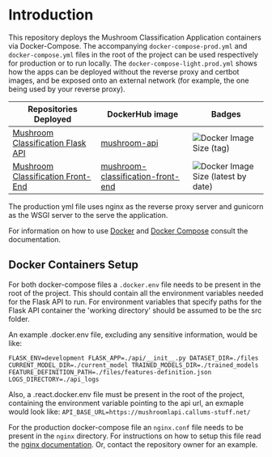 # Introduction
This repository deploys the Mushroom Classification Application containers via Docker-Compose. The accompanying `docker-compose-prod.yml` and `docker-compose.yml` files in the root of the project can be used respectively for production or to run locally. The `docker-compose-light.prod.yml` shows how the apps can be deployed without the reverse proxy and certbot images, and be exposed onto an external network (for example, the one being used by your reverse proxy).

| Repositories Deployed                                        | DockerHub image                                              | Badges                                                       |
| ------------------------------------------------------------ | ------------------------------------------------------------ | ------------------------------------------------------------ |
| [Mushroom Classification Flask API](https://github.com/CallumHoughton18/Mushroom-Classification) | [mushroom-api](https://hub.docker.com/repository/docker/callumhoughton22/mushroom-api) | ![Docker Image Size (tag)](https://img.shields.io/docker/image-size/callumhoughton22/mushroom-api/latest) |
| [Mushroom Classification Front-End](https://github.com/CallumHoughton18/Mushroom-Classification-Front-End) | [mushroom-classification-front-end](https://hub.docker.com/repository/docker/callumhoughton22/mushroom-classification-front-end) | ![Docker Image Size (latest by date)](https://img.shields.io/docker/image-size/callumhoughton22/mushroom-classification-front-end) |

The production yml file uses nginx as the reverse proxy server and gunicorn as the WSGI server to the serve the application.

For information on how to use [Docker](https://docs.docker.com/) and [Docker Compose](https://docs.docker.com/compose/) consult the documentation.

## Docker Containers Setup

For both docker-compose files a `.docker.env` file needs to be present in the root of the project. This should contain all the environment variables needed for the Flask API to run. For environment variables that specify paths for the Flask API container the 'working directory' should be assumed to be the src folder.

An example .docker.env file, excluding any sensitive information, would be like:

`FLASK_ENV=development
FLASK_APP=./api/__init__.py
DATASET_DIR=./files
CURRENT_MODEL_DIR=./current_model
TRAINED_MODELS_DIR=./trained_models
FEATURE_DEFINITION_PATH=./files/features-definition.json
LOGS_DIRECTORY=./api_logs`

Also, a .react.docker.env file must be present in the root of the project, containing the environment variable pointing to the api url, an exmaple would look like:
`API_BASE_URL=https://mushroomlapi.callums-stuff.net/`

For the production docker-compose file an `nginx.conf` file needs to be present in the `nginx` directory. For instructions on how to setup this file read the [nginx documentation](https://www.linode.com/docs/web-servers/nginx/nginx-installation-and-basic-setup/). Or, contact the repository owner for an example.